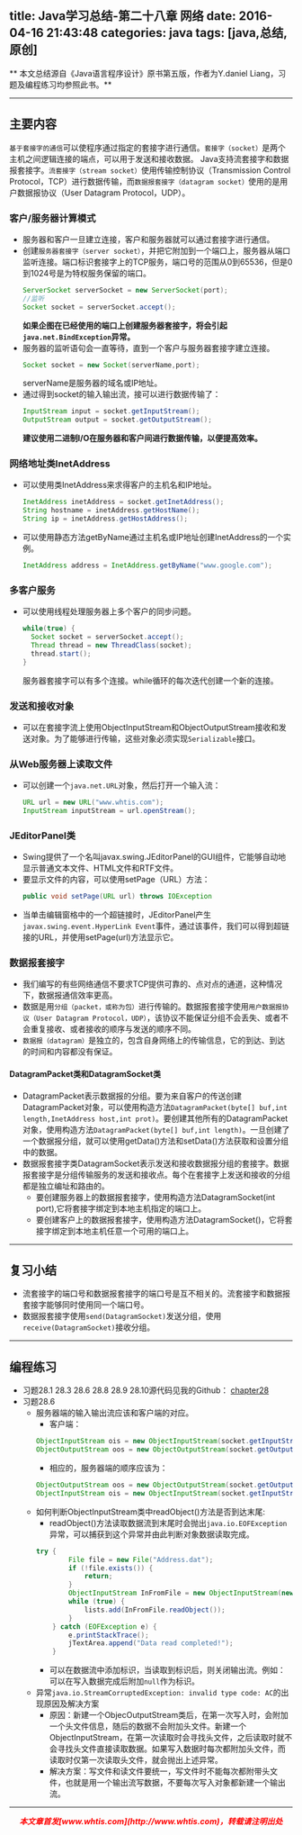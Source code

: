 title: Java学习总结-第二十八章 网络
date: 2016-04-16 21:43:48
categories: java
tags: [java,总结,原创]
---

** 本文总结源自《Java语言程序设计》原书第五版，作者为Y.daniel Liang，习题及编程练习均参照此书。**

---

## 主要内容
`基于套接字的通信`可以使程序通过指定的套接字进行通信。`套接字（socket）`是两个主机之间逻辑连接的端点，可以用于发送和接收数据。
Java支持流套接字和数据报套接字。`流套接字（stream socket）`使用传输控制协议（Transmission Control Protocol，TCP）进行数据传输，而`数据报套接字（datagram socket）`使用的是用户数据报协议（User Datagram Protocol，UDP）。

### 客户/服务器计算模式
- 服务器和客户一旦建立连接，客户和服务器就可以通过套接字进行通信。
- 创建`服务器套接字（server socket）`，并把它附加到一个端口上，服务器从端口监听连接。端口标识套接字上的TCP服务，端口号的范围从0到65536，但是0到1024号是为特权服务保留的端口。
	```java
	ServerSocket serverSocket = new ServerSocket(port);
	//监听
	Socket socket = serverSocket.accept();
	```
  **如果企图在已经使用的端口上创建服务器套接字，将会引起`java.net.BindException`异常。**
- 服务器的监听语句会一直等待，直到一个客户与服务器套接字建立连接。
  ```java
  Socket socket = new Socket(serverName,port);
  ```
  serverName是服务器的域名或IP地址。
- 通过得到socket的输入输出流，接可以进行数据传输了：
  ```java
  InputStream input = socket.getInputStream();
  OutputStream output = socket.getOutputStream();
  ```
  **建议使用二进制I/O在服务器和客户间进行数据传输，以便提高效率。**

### 网络地址类InetAddress
- 可以使用类InetAddress来求得客户的主机名和IP地址。
  ```java
  InetAddress inetAddress = socket.getInetAddress();
  String hostname = inetAddress.getHostName();
  String ip = inetAddress.getHostAddress();
  ```
- 可以使用静态方法getByName通过主机名或IP地址创建InetAddress的一个实例。
  ```java
  InetAddress address = InetAddress.getByName("www.google.com");
  ```

### 多客户服务
- 可以使用线程处理服务器上多个客户的同步问题。
  ```java
  while(true) {
  	Socket socket = serverSocket.accept();
  	Thread thread = new ThreadClass(socket);
  	thread.start();
  }
  ```
  服务器套接字可以有多个连接。while循环的每次迭代创建一个新的连接。

### 发送和接收对象
- 可以在套接字流上使用ObjectInputStream和ObjectOutputStream接收和发送对象。为了能够进行传输，这些对象必须实现`Serializable`接口。

### 从Web服务器上读取文件
- 可以创建一个`java.net.URL`对象，然后打开一个输入流：
  ```java
  URL url = new URL("www.whtis.com");
  InputStream inputStream = url.openStream();
  ```

### JEditorPanel类
- Swing提供了一个名叫javax.swing.JEditorPanel的GUI组件，它能够自动地显示普通文本文件、HTML文件和RTF文件。 
- 要显示文件的内容，可以使用setPage（URL）方法：
  ```java
  public void setPage(URL url) throws IOException
  ```
- 当单击编辑窗格中的一个超链接时，JEditorPanel产生`javax.swing.event.HyperLink Event`事件，通过该事件，我们可以得到超链接的URL，并使用setPage(url)方法显示它。

### 数据报套接字
- 我们编写的有些网络通信不要求TCP提供可靠的、点对点的通道，这种情况下，数据报通信效率更高。
- 数据是用`分组（packet，或称为包）`进行传输的。数据报套接字使用`用户数据报协议（User Datagram Protocol，UDP）`，该协议不能保证分组不会丢失、或者不会重复接收、或者接收的顺序与发送的顺序不同。
- `数据报（datagram）`是独立的，包含自身网络上的传输信息，它的到达、到达的时间和内容都没有保证。

#### DatagramPacket类和DatagramSocket类
- DatagramPacket表示数据报的分组。要为来自客户的传送创建DatagramPacket对象，可以使用构造方法`DatagramPacket(byte[] buf,int length,InetAddress host,int prot)`。要创建其他所有的DatagramPacket对象，使用构造方法`DatagramPacket(byte[] buf,int length)`。一旦创建了一个数据报分组，就可以使用getData()方法和setData()方法获取和设置分组中的数据。
- 数据报套接字类DatagramSocket表示发送和接收数据报分组的套接字。数据报套接字是分组传输服务的发送和接收点。每个在套接字上发送和接收的分组都是独立编址和路由的。
  + 要创建服务器上的数据报套接字，使用构造方法DatagramSocket(int port),它将套接字绑定到本地主机指定的端口上。
  + 要创建客户上的数据报套接字，使用构造方法DatagramSocket()，它将套接字绑定到本地主机任意一个可用的端口上。

---

## 复习小结
- 流套接字的端口号和数据报套接字的端口号是互不相关的。流套接字和数据报套接字能够同时使用同一个端口号。
- 数据报套接字使用`send(DatagramSocket)`发送分组，使用`receive(DatagramSocket)`接收分组。

---

## 编程练习
- 习题28.1 28.3 28.6 28.8 28.9 28.10源代码见我的Github： [chapter28](https://github.com/whtis/Java-Exercises/tree/master/chapter28/src)
- 习题28.6 
  + 服务器端的输入输出流应该和客户端的对应。
    * 客户端：
    ```java
    ObjectInputStream ois = new ObjectInputStream(socket.getInputStream());
    ObjectOutputStream oos = new ObjectOutputStream(socket.getOutputStream());
    ```
    * 相应的，服务器端的顺序应该为：
    ```java
    ObjectOutputStream oos = new ObjectOutputStream(socket.getOutputStream());
    ObjectInputStream ois = new ObjectInputStream(socket.getInputStream());
    ```
  + 如何判断ObjectInputStream类中readObject()方法是否到达末尾:
    * readObject()方法读取数据流到末尾时会抛出`java.io.EOFException`异常，可以捕获到这个异常并由此判断对象数据读取完成。
    ```java
    try {
            File file = new File("Address.dat");
            if (!file.exists()) {
                return;
            }
            ObjectInputStream InFromFile = new ObjectInputStream(new FileInputStream(file));
            while (true) {
                lists.add(InFromFile.readObject());
            }
        } catch (EOFException e) {
            e.printStackTrace();
            jTextArea.append("Data read completed!");
        }
    ```
    * 可以在数据流中添加标识，当读取到标识后，则关闭输出流。例如：可以在写入数据完成后附加`null`作为标识。
  + 异常`java.io.StreamCorruptedException: invalid type code: AC`的出现原因及解决方案
  	* 原因：新建一个ObjecOutputStream类后，在第一次写入时，会附加一个头文件信息，随后的数据不会附加头文件。新建一个ObjectInputStream，在第一次读取时会寻找头文件，之后读取时就不会寻找头文件直接读取数据。如果写入数据时每次都附加头文件，而读取时仅第一次读取头文件，就会抛出上述异常。
  	* 解决方案：写文件和读文件要统一，写文件时不能每次都附带头文件，也就是用一个输出流写数据，不要每次写入对象都新建一个输出流。

---
<div align="center" style="color:red;width=80px;height:90px;" onmouseout="this.style.border='1px solid blue'" onmouseover="this.style.border='none'">
<p style="font-weight:bold;font-style:italic;">本文章首发[www.whtis.com](http://www.whtis.com)，转载请注明出处</p>
</div>